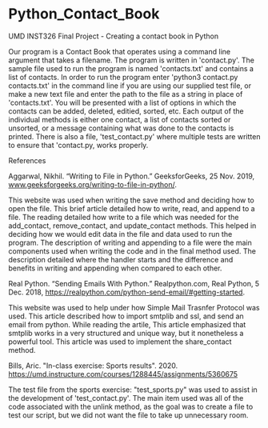 # Python_Contact_Book
UMD INST326 Final Project - Creating a contact book in Python

Our program is a Contact Book that operates using a command line argument that takes a filename. The program is written in 'contact.py'. The sample file used to run the program is named 'contacts.txt' and contains a list of contacts. In order to run the program enter 'python3 contact.py contacts.txt' in the command line if you are using our supplied test file, or make a new text file and enter the path to the file as a string in place of 'contacts.txt'. You will be presented with a list of options in which the contacts can be added, deleted, editied, sorted, etc. Each output of the individual methods is either one contact, a list of contacts sorted or unsorted, or a message containing what was done to the contacts is printed. There is also a file, 'test_contact.py' where multiple tests are written to ensure that 'contact.py, works properly.


References

Aggarwal, Nikhil. “Writing to File in Python.” GeeksforGeeks, 25 Nov. 2019, www.geeksforgeeks.org/writing-to-file-in-python/. 

This website was used when writing the save method and deciding how to open the file. This brief article detailed how to write, read, and append to a file. The reading detailed how write to a file which was needed for the add_contact, remove_contact, and update_contact methods. This helped in deciding how we would edit data in the file and data used to run the program. The description of writing and appending to a file were the main components used when writing the code and in the final method used. The description detailed where the handler starts and the difference and benefits in writing and appending when compared to each other. 


Real Python. “Sending Emails With Python.” Realpython.com, Real Python, 5 Dec. 2018, https://realpython.com/python-send-email/#getting-started.

‌This website was used to help under how Simple Mail Trasnfer Protocol was used. This article described how to import smtplib and ssl, and send an email from python. While reading the artile, This article emphasized that smtplib works in a very structured and unique way, but it nonetheless a powerful tool. This article was used to implement the share_contact method. 


Bills, Aric. "In-class exercise: Sports results". 2020. https://umd.instructure.com/courses/1288445/assignments/5360675

The test file from the sports exercise: "test_sports.py" was used to assist in the development of 'test_contact.py'. The main item used was all of the code associated with the unlink method, as the goal was to create a file to test our script, but we did not want the file to take up unnecessary room.